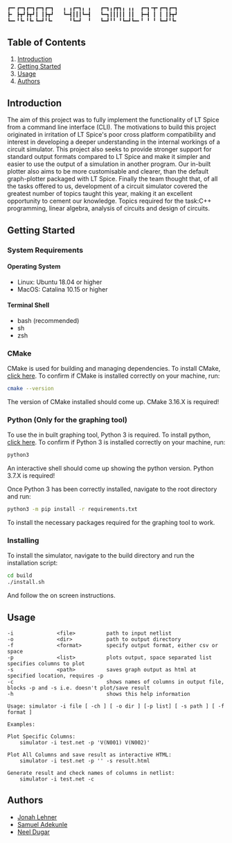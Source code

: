 ```bash
┏━╸┏━┓┏━┓┏━┓┏━┓   ╻ ╻┏━┓╻ ╻   ┏━┓╻┏┳┓╻ ╻╻  ┏━┓╺┳╸┏━┓┏━┓
┣╸ ┣┳┛┣┳┛┃ ┃┣┳┛   ┗━┫┃┃┃┗━┫   ┗━┓┃┃┃┃┃ ┃┃  ┣━┫ ┃ ┃ ┃┣┳┛
┗━╸╹┗╸╹┗╸┗━┛╹┗╸     ╹┗━┛  ╹   ┗━┛╹╹ ╹┗━┛┗━╸╹ ╹ ╹ ┗━┛╹┗╸
```
## Table of Contents

1. [Introduction](#introduction)
2. [Getting Started](#getting-started)
3. [Usage](#usage)
4. [Authors](#authors)

## Introduction

The aim of this project was to fully implement the functionality of LT Spice from a command line interface (CLI). The motivations to build this project originated in irritation of LT Spice's poor cross platform compatibility and interest in developing a deeper understanding in the internal workings of a circuit simulator. This project also seeks to provide stronger support for standard output formats compared to LT Spice and make it simpler and easier to use the output of a simulation in another program. Our in-built plotter also aims to be more customisable and clearer, than the default graph-plotter packaged with LT Spice. Finally the team thought that, of all the tasks offered to us, development of a  circuit simulator covered the greatest number of topics taught this year, making it an excellent opportunity to cement our knowledge. Topics required for the task:C++ programming, linear algebra, analysis of circuits and design of circuits.

## Getting Started

### System Requirements

#### Operating System

 - Linux: Ubuntu 18.04 or higher
 - MacOS: Catalina 10.15 or higher

#### Terminal Shell

 - bash (recommended)
 - sh
 - zsh

### CMake

CMake is used for building and managing dependencies. To install CMake, [click here](https://cmake.org/install/). To confirm if CMake is installed correctly on your machine, run:
```bash
cmake --version
```
The version of CMake installed should come up. CMake 3.16.X is required!

### Python (Only for the graphing tool)

To use the in built graphing tool, Python 3 is required. To install python, [click here](https://docs.python-guide.org/starting/installation/). To confirm if Python 3 is installed correctly on your machine, run:
```bash
python3
```
An interactive shell should come up showing the python version. Python 3.7.X is required!

Once Python 3 has been correctly installed, navigate to the root directory and run:
```bash
python3 -m pip install -r requirements.txt
```
To install the necessary packages required for the graphing tool to work.

### Installing

To install the simulator, navigate to the build directory and run the installation script:
```bash
cd build
./install.sh
```
And follow the on screen instructions.

## Usage
```
-i              <file>          path to input netlist
-o              <dir>           path to output directory
-f              <format>        specify output format, either csv or space
-p              <list>          plots output, space separated list specifies columns to plot
-s              <path>          saves graph output as html at specified location, requires -p
-c                              shows names of columns in output file, blocks -p and -s i.e. doesn't plot/save result
-h                              shows this help information

Usage: simulator -i file [ -ch ] [ -o dir ] [-p list] [ -s path ] [ -f format ]

Examples:

Plot Specific Columns:
    simulator -i test.net -p 'V(N001) V(N002)'

Plot All Columns and save result as interactive HTML:
    simulator -i test.net -p '' -s result.html

Generate result and check names of columns in netlist:
    simulator -i test.net -c
```

## Authors

 - [Jonah Lehner](https://github.com/jjlehner)
 - [Samuel Adekunle](https://github.com/SamtheSaint)
 - [Neel Dugar](https://github.com/neeldug)
